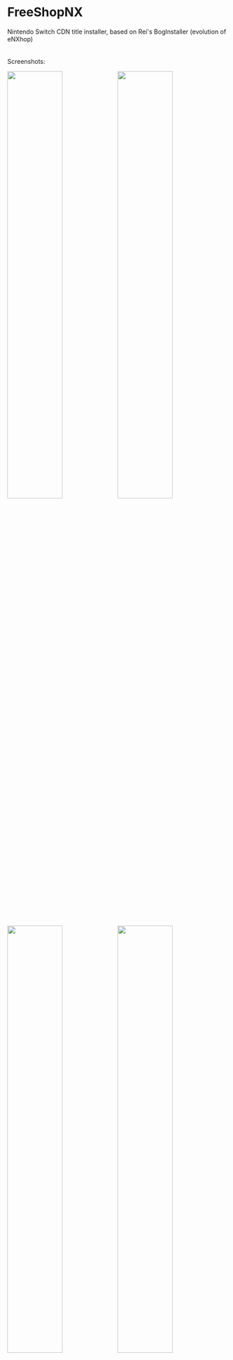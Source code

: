 # FreeShopNX
Nintendo Switch CDN title installer, based on Rei's BogInstaller (evolution of eNXhop)
\
\
\
Screenshots:

<img src="https://user-images.githubusercontent.com/18319133/43985398-37045f4a-9cd5-11e8-8cc0-0e16777dee86.png" width="50%"><img src="https://user-images.githubusercontent.com/18319133/43985416-51bc5e46-9cd5-11e8-8eb3-962dff665cc7.png" width="50%">
<img src="https://user-images.githubusercontent.com/18319133/43985627-c2179100-9cd6-11e8-8f0e-edbf64e012b6.png" width="50%"><img src="https://user-images.githubusercontent.com/18319133/43985646-e2ba4696-9cd6-11e8-8226-0b21be6a5350.png" width="50%">
\
\
\
Requirements:
* Sig Patches
* `sdmc:/switch/FreeShopNX/FreeShopNX.nro`
* `sdmc:/switch/FreeShopNX/Ticket.tik`
* `sdmc:/switch/FreeShopNX/Certificate.cert`
* `sdmc:/switch/FreeShopNX/FreeShopNX.txt`
* `sdmc:/switch/FreeShopNX/info.json`
* `sdmc:/switch/FreeShopNX/config.conf`

`Ticket.tik` and `Certificate.cert` are not supplied in this repo, you will need to track them down and obtain them yourself. They are the same ones used in CDNSP. 
\
\
\
`FreeShopNX.txt` contains the Rights ID, Title Key, and Title Name of any titles you wish to install, verticle pipe separated. Example below:

```
01001de0050120000000000000000003|XXXXXXXXXXXXXXXXXXXXXXXXXXXXXXXX|Quest of Dungeons
01002b30028f60000000000000000004|XXXXXXXXXXXXXXXXXXXXXXXXXXXXXXXX|Celeste
01000000000100000000000000000003|XXXXXXXXXXXXXXXXXXXXXXXXXXXXXXXX|Super Mario Odyssey
01007ef00011e0000000000000000000|XXXXXXXXXXXXXXXXXXXXXXXXXXXXXXXX|The Legend of Zelda: Breath of the Wild

```
Rights IDs are the 16 character Title ID followed by the Master Key revision the game uses padded with leading zeros to 16 characters. Rights IDs can be obtained from the games CNMT or by using hactool on the game's NCA.

No Title Keys or completed `FreeShopNX.txt` file will be provided from this repo. 
\
\
\
`info.json` contains information aboout the games to display on the game info screen. Minimal example game:
```
{
    "01000320000cc0000000000000000000": {
        "titleid": "01000320000cc000",
        "release_date_string": "Mar 03, 2017",
        "title": "1-2-Switch™",
        "category": [
            "Party"
        ],
        "number_of_players": "up to 2 players",
        "intro": "Lock eyes with your opponent and discover the many functions of the Joy-Con in 1-2-Switch!",
        "description": "This is the first Nintendo video game in which players compete in fun activities while staring into each other’s eyes instead of at the TV screen. From Wild West gunslinging to copying each other’s dance moves, the games in 1-2-Switch make creative use of a broad variety of Nintendo Switch features to liven up parties with anyone, anywhere, at any time.",
        "languages": [
            "Japanese",
            "English",
            "Spanish",
            "French",
            "German",
            "Italian",
            "Dutch",
            "Russian"
        ],
        "size": 1496317952
    }
}
```
This file can be auto-generated using the python3 script here: https://gitlab.com/pandanopants/gameinfo
\
\
\
`config.conf` contains the URLs for auto-updating the `FreeShopNX.txt` and `info.json` file. Layout is as follows:
```
title_info_url=http://...
title_key_url=http://...
```
`title_info_url` for the info.json file and `title_key_url` for the FreeShopNX.txt file. Note that the Switch's libCurl implementation does not currently support HTTPS URLs, so only HTTP addresses can be downloaded from at the moment. 
\
\
\
Credits to Adubbz for Tik and Cert installation with TinFoil, XorTroll for the eNXhop base and UI, Reisyukaku for on-system title installation via BogInstaller, AmiiboUGC for the icon, Panda for the scraped JSON info, yellows8 for the HBMenu sysfont code and theme support, and megasharer for acquisition of difficult to find resources.

Note: You'll probably get banned. 
